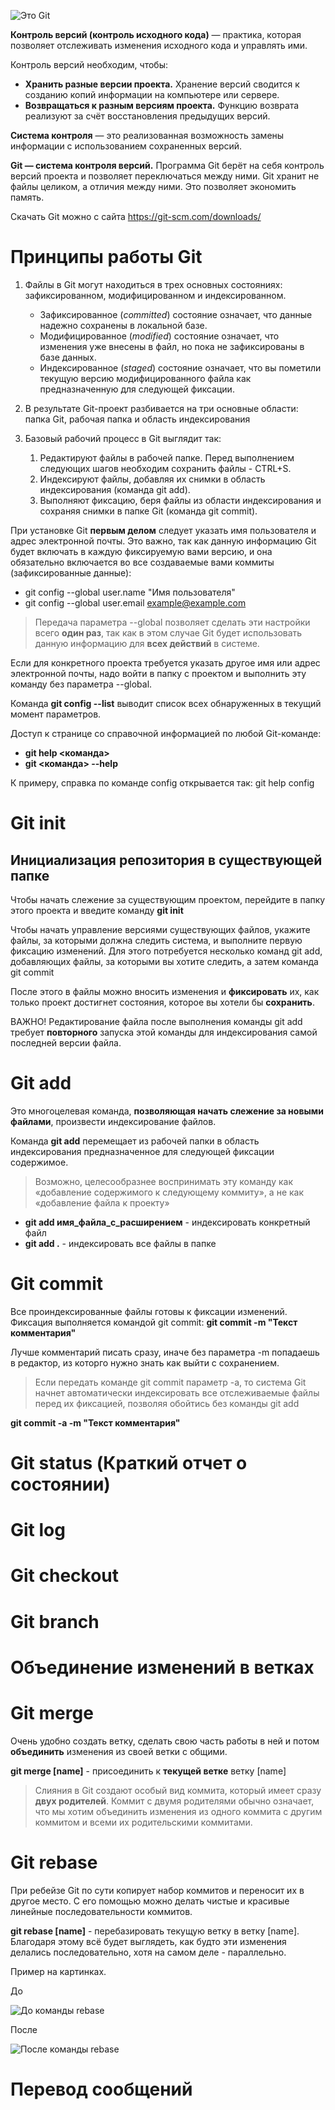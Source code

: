 ![Это Git](pic_git.png)

**Контроль версий (контроль исходного кода)** — практика, которая позволяет отслеживать изменения исходного кода и управлять ими.

Контроль версий необходим, чтобы:
* **Хранить разные версии проекта.** Хранение версий сводится к созданию копий информации на компьютере или сервере.
* **Возвращаться к разным версиям проекта.** Функцию возврата реализуют за счёт восстановления предыдущих версий. 

**Cистема контроля** — это реализованная возможность замены информации с использованием сохраненных версий.

**Git — система контроля версий.** Программа Git берёт на себя контроль версий проекта и позволяет переключаться между ними. Git хранит не файлы целиком, а отличия между ними. Это позволяет экономить память.

Скачать Git можно с сайта https://git-scm.com/downloads/ 

# Принципы работы Git

1. Файлы в Git могут находиться в трех основных состояниях: зафиксированном, модифицированном и индексированном.

    * Зафиксированное (*committed*) состояние означает, что данные надежно сохранены в локальной базе. 
    * Модифицированное (*modified*) состояние означает, что изменения уже внесены в файл, но пока не зафиксированы в базе данных. 
    * Индексированное (*staged*) состояние означает, что вы пометили текущую версию модифицированного файла как предназначенную для следующей фиксации.

2. В результате Git-проект разбивается на три основные области: папка Git, рабочая папка и область индексирования

3. Базовый рабочий процесс в Git выглядит так:
    1. Редактируют файлы в рабочей папке. Перед выполнением следующих шагов необходим сохранить файлы - CTRL+S.
    2. Индексируют файлы, добавляя их снимки в область индексирования (команда git add).
    3. Выполняют фиксацию, беря файлы из области индексирования и сохраняя снимки в папке Git (команда  git commit).

При установке Git **первым делом** следует указать имя пользователя и адрес электронной почты. Это важно, так как данную информацию Git будет включать в каждую фиксируемую вами версию, и она обязательно включается во все создаваемые вами коммиты (зафиксированные данные):
* git config --global user.name "Имя пользователя"
* git config --global user.email example@example.com

>Передача параметра --global позволяет сделать эти настройки всего **один раз**, так как в этом случае Git будет использовать данную информацию для **всех действий** в системе. 

Если для конкретного проекта требуется указать другое имя или адрес электронной почты, надо войти в папку с проектом и выполнить эту команду без параметра --global.

Команда **git config --list** выводит список всех обнаруженных в текущий момент параметров.

Доступ к странице со справочной информацией по любой Git-команде:
* **git help <команда>**
* **git <команда> --help**


К примеру, справка по команде config открывается так:
git help config


# Git init
## Инициализация репозитория в существующей папке
Чтобы начать слежение за существующим проектом, перейдите в папку этого проекта и введите команду
**git init**

Чтобы начать управление версиями существующих файлов, укажите файлы, за которыми должна следить система, и выполните первую фиксацию изменений. Для этого потребуется несколько команд git add, добавляющих файлы, за которыми вы хотите следить, а затем команда git commit

После этого в файлы можно вносить изменения и **фиксировать** их, как только проект достигнет состояния, которое вы хотели бы **сохранить**.

ВАЖНО! Редактирование файла после выполнения команды git add требует **повторного** запуска этой команды для индексирования самой последней версии файла.
# Git add
Это многоцелевая команда, **позволяющая начать слежение за
новыми файлами**, произвести индексирование файлов. 

Команда **git add** перемещает из рабочей папки в область индексирования предназначенное для следующей фиксации содержимое.

>Возможно, целесообразнее воспринимать
эту команду как «добавление содержимого к следующему коммиту», а не как «добавление файла к проекту»

* __git add имя_файла_с_расширением__ - индексировать конкретный файл
* __git add .__ - индексировать все файлы в папке

# Git commit
Все проиндексированные файлы готовы к фиксации изменений. Фиксация выполняется командой git commit:
**git commit -m "Текст комментария"**

Лучше комментарий писать сразу, иначе без параметра -m попадаешь в редактор, из которго нужно знать как выйти с сохранением.

>Если передать команде git commit параметр -a, то система Git начнет автоматически индексировать все отслеживаемые файлы перед их фиксацией, позволяя обойтись без команды git add

**git commit -a -m "Текст комментария"**

# Git status (Краткий отчет о состоянии)

# Git log

# Git checkout

# Git branch

# Объединение изменений в ветках
# Git merge

Очень удобно создать ветку, сделать свою часть работы в ней и потом **объединить** изменения из своей ветки с общими.

**git merge [name]** - присоединить к **текущей ветке** ветку [name]

>Слияния в Git создают особый вид коммита, который имеет сразу **двух родителей**. Коммит с двумя родителями обычно означает, что мы хотим объединить изменения из одного коммита с другим коммитом и всеми их родительскими коммитами.

# Git rebase
При ребейзе Git по сути копирует набор коммитов и переносит их в другое место. C его помощью можно делать чистые и красивые линейные последовательности коммитов.

**git rebase [name]** - перебазировать текущую ветку в ветку [name]. Благодаря этому всё будет выглядеть, как будто эти изменения делались последовательно, хотя на самом деле - параллельно.

Пример на картинках.

До

![До команды rebase](rebase1.jpg)

После

![После команды rebase](rebase2.jpg)
# Перевод сообщений


